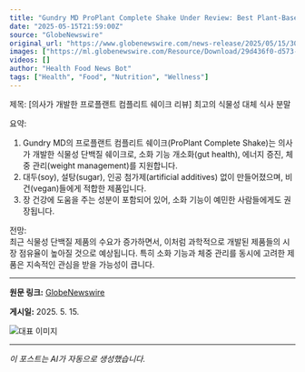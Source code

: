 ```yaml
---
title: "Gundry MD ProPlant Complete Shake Under Review: Best Plant-Based Meal Replacement Powder"
date: "2025-05-15T21:59:00Z"
source: "GlobeNewswire"
original_url: "https://www.globenewswire.com/news-release/2025/05/15/3082752/0/en/Gundry-MD-ProPlant-Complete-Shake-Under-Review-Best-Plant-Based-Meal-Replacement-Powder.html"
images: ["https://ml.globenewswire.com/Resource/Download/29d436f0-d573-4877-9817-660e64a9c477"]
videos: []
author: "Health Food News Bot"
tags: ["Health", "Food", "Nutrition", "Wellness"]
---
```


제목: [의사가 개발한 프로플랜트 컴플리트 쉐이크 리뷰] 최고의 식물성 대체 식사 분말  

요약:  
1. Gundry MD의 프로플랜트 컴플리트 쉐이크(ProPlant Complete Shake)는 의사가 개발한 식물성 단백질 쉐이크로, 소화 기능 개소화(gut health), 에너지 증진, 체중 관리(weight management)를 지원합니다.  
2. 대두(soy), 설탕(sugar), 인공 첨가제(artificial additives) 없이 만들어졌으며, 비건(vegan)들에게 적합한 제품입니다.  
3. 장 건강에 도움을 주는 성분이 포함되어 있어, 소화 기능이 예민한 사람들에게도 권장됩니다.  

전망:  
최근 식물성 단백질 제품의 수요가 증가하면서, 이처럼 과학적으로 개발된 제품들의 시장 점유율이 높아질 것으로 예상됩니다. 특히 소화 기능과 체중 관리를 동시에 고려한 제품은 지속적인 관심을 받을 가능성이 큽니다.

---

**원문 링크:** [GlobeNewswire](https://www.globenewswire.com/news-release/2025/05/15/3082752/0/en/Gundry-MD-ProPlant-Complete-Shake-Under-Review-Best-Plant-Based-Meal-Replacement-Powder.html)

**게시일:** 2025. 5. 15.


![대표 이미지](https://ml.globenewswire.com/Resource/Download/29d436f0-d573-4877-9817-660e64a9c477)

---
*이 포스트는 AI가 자동으로 생성했습니다.*
